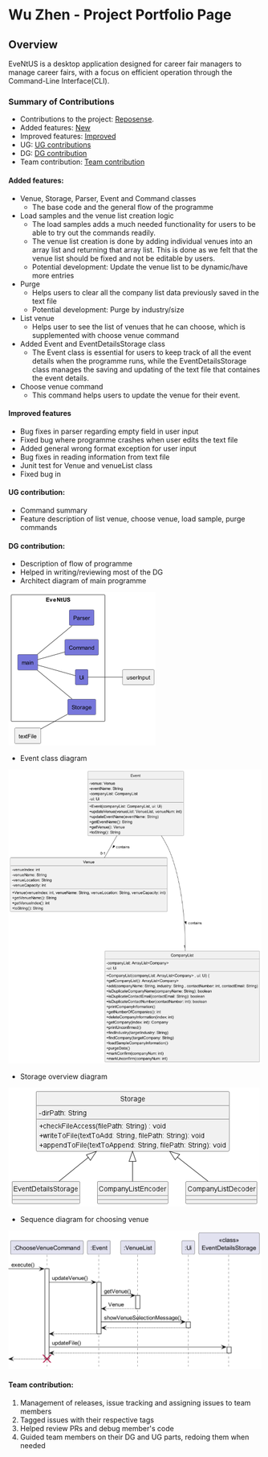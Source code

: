 # Wu Zhen - Project Portfolio Page

## Overview

EveNtUS is a desktop application designed for career fair managers to manage career fairs, with a focus on efficient
operation through the Command-Line Interface(CLI).

### Summary of Contributions

- Contributions to the project: [Reposense](https://nus-cs2113-ay2223s2.github.io/tp-dashboard/?search=wuzhzn&breakdown=true&sort=groupTitle%20dsc&sortWithin=title&since=2023-02-17&timeframe=commit&mergegroup=&groupSelect=groupByRepos&checkedFileTypes=docs~functional-code~test-code~other).
- Added features: [New](#added-features)
- Improved features: [Improved](#improved-features)
- UG: [UG contributions](#ug-contribution)
- DG: [DG contribution](#dg-contribution)
- Team contribution: [Team contribution](#team-contribution)

#### Added features:
  - Venue, Storage, Parser, Event and Command classes
    - The base code and the general flow of the programme
  - Load samples and the venue list creation logic 
    - The load samples adds a much needed functionality for users to be able to try out the commands readily.
    - The venue list creation is done by adding individual venues into an array list and returning that array list. This is done as we felt that the venue list should be fixed and not be editable by users. 
    - Potential development: Update the venue list to be dynamic/have more entries
  - Purge 
    - Helps users to clear all the company list data previously saved in the text file
    - Potential development: Purge by industry/size
  - List venue 
    - Helps user to see the list of venues that he can choose, which is supplemented with choose venue command
  - Added Event and EventDetailsStorage class
      - The Event class is essential for users to keep track of all the event details when the programme runs, while the EventDetailsStorage class manages the saving and updating of the text file that containes the event details.
  - Choose venue command
      - This command helps users to update the venue for their event.

#### Improved features
- Bug fixes in parser regarding empty field in user input
- Fixed bug where programme crashes when user edits the text file
- Added general wrong format exception for user input
- Bug fixes in reading information from text file
- Junit test for Venue and venueList class
- Fixed bug in 

#### UG contribution: 
  - Command summary
  - Feature description of list venue, choose venue, load sample, purge commands
  
#### DG contribution:
  - Description of flow of programme
  - Helped in writing/reviewing most of the DG
  - Architect diagram of main programme

![broadOverview.png](..%2FUML%2FImage%2FbroadOverview.png)



  - Event class diagram

![event.png](..%2FUML%2FImage%2Fevent.png)

  - Storage overview diagram

![StorageOverview.png](..%2FUML%2FImage%2FStorageOverview.png)

  - Sequence diagram for choosing venue

![chooseVenueCommand.png](..%2FUML%2FImage%2FchooseVenueCommand.png)


#### Team contribution:
1. Management of releases, issue tracking and assigning issues to team members
2. Tagged issues with their respective tags
3. Helped review PRs and debug member's code
4. Guided team members on their DG and UG parts, redoing them when needed


    
